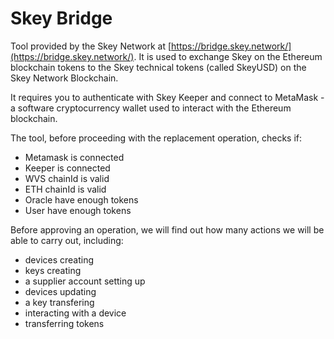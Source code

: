 # Skey Bridge



Tool provided by the Skey Network at [https://bridge.skey.network/](https://bridge.skey.network/). It is used to exchange Skey on the Ethereum blockchain tokens to the Skey technical tokens (called SkeyUSD) on the Skey Network Blockchain.

It requires you to authenticate with Skey Keeper and connect to MetaMask - a software cryptocurrency wallet used to interact with the Ethereum blockchain.

The tool, before proceeding with the replacement operation, checks if:

* Metamask is connected
* Keeper is connected
* WVS chainId is valid
* ETH chainId is valid
* Oracle have enough tokens
* User have enough tokens

Before approving an operation, we will find out how many actions we will be able to carry out, including:

* devices creating
* keys creating
* a supplier account setting up
* devices updating
* a key transfering
* interacting with a device
* transferring tokens
